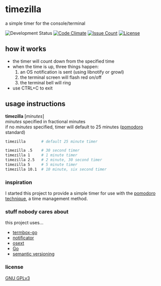 # timezilla

a simple timer for the console/terminal

![Development Status](https://img.shields.io/badge/development%20status-pre--alpha-red.svg)
[![Code Climate](https://img.shields.io/codeclimate/github/ctcpip/netrisse.svg)](https://codeclimate.com/github/ctcpip/timezilla)
[![Issue Count](https://img.shields.io/codeclimate/issues/github/ctcpip/netrisse.svg)](https://codeclimate.com/github/ctcpip/timezilla)
[![License](https://img.shields.io/badge/license-GNU%20GPLv3-blue.svg)](./LICENSE)

## how it works

* the timer will count down from the specified time
* when the time is up, three things happen:
  1. an OS notification is sent (using libnotify or growl)
  1. the terminal screen will flash red on/off
  1. the terminal bell will ring
* use CTRL+C to exit

## usage instructions

__timezilla__ [_minutes_]  
_minutes_ specified in fractional minutes  
if no _minutes_ specified, timer will default to 25 minutes ([pomodoro](http://en.wikipedia.org/wiki/Pomodoro_Technique) standard)

~~~ sh
timezilla       # default 25 minute timer

timezilla .5    # 30 second timer
timezilla 1     # 1 minute timer
timezilla 2.5   # 2 minute, 30 second timer
timezilla 5     # 5 minute timer
timezilla 10.1  # 10 minute, six second timer
~~~

### inspiration

I started this project to provide a simple timer for use with the [pomodoro technique](http://en.wikipedia.org/wiki/Pomodoro_Technique), a time management method.

### stuff nobody cares about

this project uses...

* [termbox-go](http://github.com/nsf/termbox-go)
* [notificator](http://github.com/0xAX/notificator)
* [osext](http://github.com/kardianos/osext)
* [Go](http://golang.org)
* [semantic versioning](http://semver.org/)

### license

[GNU GPLv3](http://www.gnu.org/licenses/gpl-3.0.en.html)
